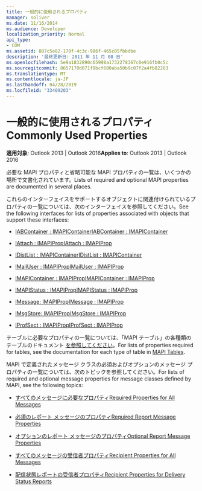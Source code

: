 ```yaml
---
title: 一般的に使用されるプロパティ
manager: soliver
ms.date: 11/16/2014
ms.audience: Developer
localization_priority: Normal
api_type:
- COM
ms.assetid: 887c5e82-170f-4c3c-986f-465c05fbbdbe
description: '最終更新日: 2011 年 11 月 08 日'
ms.openlocfilehash: 5e9a1832890c65998a1732278367c0e916fb0c5c
ms.sourcegitcommit: 8657170d071f9bcf680aba50b9c07f2a4fb82283
ms.translationtype: MT
ms.contentlocale: ja-JP
ms.lasthandoff: 04/28/2019
ms.locfileid: "33409203"
---
```

# <a name="commonly-used-properties"></a><span data-ttu-id="be916-103">一般的に使用されるプロパティ</span><span class="sxs-lookup"><span data-stu-id="be916-103">Commonly Used Properties</span></span>

 
  
<span data-ttu-id="be916-104">**適用対象**: Outlook 2013 | Outlook 2016</span><span class="sxs-lookup"><span data-stu-id="be916-104">**Applies to**: Outlook 2013 | Outlook 2016</span></span> 
  
<span data-ttu-id="be916-105">必要な MAPI プロパティと省略可能な MAPI プロパティの一覧は、いくつかの場所で文書化されています。</span><span class="sxs-lookup"><span data-stu-id="be916-105">Lists of required and optional MAPI properties are documented in several places.</span></span>
  
<span data-ttu-id="be916-106">これらのインターフェイスをサポートするオブジェクトに関連付けられているプロパティの一覧については、次のインターフェイスを参照してください。</span><span class="sxs-lookup"><span data-stu-id="be916-106">See the following interfaces for lists of properties associated with objects that support these interfaces:</span></span>
  
- [<span data-ttu-id="be916-107">IABContainer : IMAPIContainer</span><span class="sxs-lookup"><span data-stu-id="be916-107">IABContainer : IMAPIContainer</span></span>](iabcontainerimapicontainer.md)
    
- [<span data-ttu-id="be916-108">IAttach : IMAPIProp</span><span class="sxs-lookup"><span data-stu-id="be916-108">IAttach : IMAPIProp</span></span>](iattachimapiprop.md)
    
- [<span data-ttu-id="be916-109">IDistList : IMAPIContainer</span><span class="sxs-lookup"><span data-stu-id="be916-109">IDistList : IMAPIContainer</span></span>](idistlistimapicontainer.md)
    
- [<span data-ttu-id="be916-110">IMailUser : IMAPIProp</span><span class="sxs-lookup"><span data-stu-id="be916-110">IMailUser : IMAPIProp</span></span>](imailuserimapiprop.md)
    
- [<span data-ttu-id="be916-111">IMAPIContainer : IMAPIProp</span><span class="sxs-lookup"><span data-stu-id="be916-111">IMAPIContainer : IMAPIProp</span></span>](imapicontainerimapiprop.md)
    
- [<span data-ttu-id="be916-112">IMAPIStatus : IMAPIProp</span><span class="sxs-lookup"><span data-stu-id="be916-112">IMAPIStatus : IMAPIProp</span></span>](imapistatusimapiprop.md)
    
- [<span data-ttu-id="be916-113">IMessage: IMAPIProp</span><span class="sxs-lookup"><span data-stu-id="be916-113">IMessage : IMAPIProp</span></span>](imessageimapiprop.md)
    
- [<span data-ttu-id="be916-114">IMsgStore: IMAPIProp</span><span class="sxs-lookup"><span data-stu-id="be916-114">IMsgStore : IMAPIProp</span></span>](imsgstoreimapiprop.md)
    
- [<span data-ttu-id="be916-115">IProfSect : IMAPIProp</span><span class="sxs-lookup"><span data-stu-id="be916-115">IProfSect : IMAPIProp</span></span>](iprofsectimapiprop.md)
    
<span data-ttu-id="be916-116">テーブルに必要なプロパティの一覧については、「MAPI テーブル」の各種類のテーブルのドキュメント [を参照してください](mapi-tables.md)。</span><span class="sxs-lookup"><span data-stu-id="be916-116">For lists of properties required for tables, see the documentation for each type of table in [MAPI Tables](mapi-tables.md).</span></span>
  
<span data-ttu-id="be916-117">MAPI で定義されたメッセージ クラスの必須およびオプションのメッセージ プロパティの一覧については、次のトピックを参照してください。</span><span class="sxs-lookup"><span data-stu-id="be916-117">For lists of required and optional message properties for message classes defined by MAPI, see the following topics:</span></span> 
  
- [<span data-ttu-id="be916-118">すべてのメッセージに必要なプロパティ</span><span class="sxs-lookup"><span data-stu-id="be916-118">Required Properties for All Messages</span></span>](required-properties-for-all-messages.md)
    
- [<span data-ttu-id="be916-119">必須のレポート メッセージのプロパティ</span><span class="sxs-lookup"><span data-stu-id="be916-119">Required Report Message Properties</span></span>](required-report-message-properties.md)
    
- [<span data-ttu-id="be916-120">オプションのレポート メッセージのプロパティ</span><span class="sxs-lookup"><span data-stu-id="be916-120">Optional Report Message Properties</span></span>](optional-report-message-properties.md)
    
- [<span data-ttu-id="be916-121">すべてのメッセージの受信者プロパティ</span><span class="sxs-lookup"><span data-stu-id="be916-121">Recipient Properties for All Messages</span></span>](recipient-properties-for-all-messages.md)
    
- [<span data-ttu-id="be916-122">配信状態レポートの受信者プロパティ</span><span class="sxs-lookup"><span data-stu-id="be916-122">Recipient Properties for Delivery Status Reports</span></span>](recipient-properties-for-delivery-status-reports.md)
    


